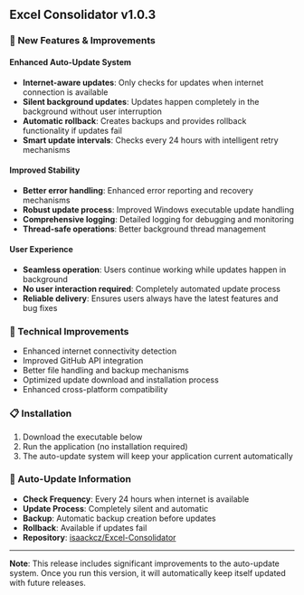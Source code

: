 ## Excel Consolidator v1.0.3

### 🚀 New Features & Improvements

#### Enhanced Auto-Update System
- **Internet-aware updates**: Only checks for updates when internet connection is available
- **Silent background updates**: Updates happen completely in the background without user interruption
- **Automatic rollback**: Creates backups and provides rollback functionality if updates fail
- **Smart update intervals**: Checks every 24 hours with intelligent retry mechanisms

#### Improved Stability
- **Better error handling**: Enhanced error reporting and recovery mechanisms
- **Robust update process**: Improved Windows executable update handling
- **Comprehensive logging**: Detailed logging for debugging and monitoring
- **Thread-safe operations**: Better background thread management

#### User Experience
- **Seamless operation**: Users continue working while updates happen in background
- **No user interaction required**: Completely automated update process
- **Reliable delivery**: Ensures users always have the latest features and bug fixes

### 🔧 Technical Improvements
- Enhanced internet connectivity detection
- Improved GitHub API integration
- Better file handling and backup mechanisms
- Optimized update download and installation process
- Enhanced cross-platform compatibility

### 📋 Installation
1. Download the executable below
2. Run the application (no installation required)
3. The auto-update system will keep your application current automatically

### 🔄 Auto-Update Information
- **Check Frequency**: Every 24 hours when internet is available
- **Update Process**: Completely silent and automatic
- **Backup**: Automatic backup creation before updates
- **Rollback**: Available if updates fail
- **Repository**: [isaackcz/Excel-Consolidator](https://github.com/isaackcz/Excel-Consolidator)

---
**Note**: This release includes significant improvements to the auto-update system. Once you run this version, it will automatically keep itself updated with future releases.